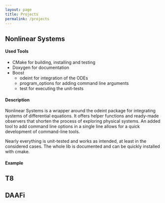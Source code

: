 ```yaml
---
layout: page
title: Projects
permalink: /projects
---
```


## Nonlinear Systems

#### Used Tools
- CMake for building, installing and testing
- Doxygen for documentation
- Boost
  - odeint for integration of the ODEs
  - program_options for adding command line arguments
  - test for executing the unit-tests

#### Description

Nonlinear Systems is a wrapper around the odeint package for integrating systems
of differential equations. It offers helper functions and ready-made observers
that shorten the process of exploring physical systems. An added tool to add
command line options in a single line allows for a quick development of
command-line tools.

Nearly everything is unit-tested and works as intended, at least in the
considered cases. The whole lib is documented and can be quickly installed with
cmake.

#### Example


## T8

## DAAFi
